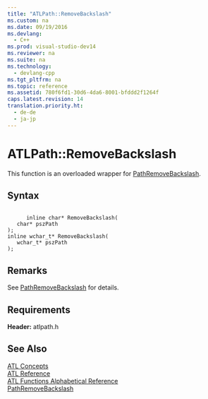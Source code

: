 ```yaml
---
title: "ATLPath::RemoveBackslash"
ms.custom: na
ms.date: 09/19/2016
ms.devlang: 
  - C++
ms.prod: visual-studio-dev14
ms.reviewer: na
ms.suite: na
ms.technology: 
  - devlang-cpp
ms.tgt_pltfrm: na
ms.topic: reference
ms.assetid: 780f6fd1-30d6-4da6-8001-bfddd2f1264f
caps.latest.revision: 14
translation.priority.ht: 
  - de-de
  - ja-jp
---
```

# ATLPath::RemoveBackslash
This function is an overloaded wrapper for [PathRemoveBackslash](http://msdn.microsoft.com/library/windows/desktop/bb773743).  
  
## Syntax  
  
```  
  
      inline char* RemoveBackslash(  
   char* pszPath   
);  
inline wchar_t* RemoveBackslash(  
   wchar_t* pszPath   
);  
```  
  
## Remarks  
 See [PathRemoveBackslash](http://msdn.microsoft.com/library/windows/desktop/bb773743) for details.  
  
## Requirements  
 **Header:** atlpath.h  
  
## See Also  
 [ATL Concepts](../vs140/Active-Template-Library--ATL--Concepts.md)   
 [ATL Reference](../vs140/ATL-COM-Desktop-Components.md)   
 [ATL Functions Alphabetical Reference](../vs140/ATL-Functions-Alphabetical-Reference.md)   
 [PathRemoveBackslash](http://msdn.microsoft.com/library/windows/desktop/bb773743)